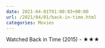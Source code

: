 ```yaml
---
date: 2021-04-01T01:00:03+00:00
url: /2021/04/01/back-in-time.html
categories: Movies
---
```

Watched Back in Time (2015) - ★★★




